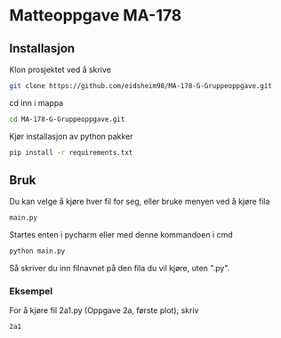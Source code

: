 # Matteoppgave MA-178

## Installasjon

Klon prosjektet ved å skrive 

```bash
git clone https://github.com/eidsheim98/MA-178-G-Gruppeoppgave.git
```

cd inn i mappa

```bash
cd MA-178-G-Gruppeoppgave.git
```

Kjør installasjon av python pakker

```bash
pip install -r requirements.txt
```

## Bruk

Du kan velge å kjøre hver fil for seg, eller bruke menyen ved å kjøre fila 
```bash
main.py
```

Startes enten i pycharm eller med denne kommandoen i cmd

```bash
python main.py
```

Så skriver du inn filnavnet på den fila du vil kjøre, uten ".py".

### Eksempel
For å kjøre fil 2a1.py (Oppgave 2a, første plot), skriv
```bash
2a1
```

